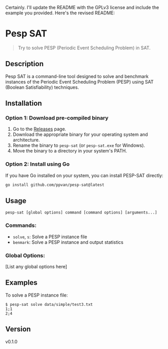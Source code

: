 Certainly. I'll update the README with the GPLv3 license and include the example you provided. Here's the revised README:

# Pesp SAT

> Try to solve PESP (Periodic Event Scheduling Problem) in SAT.

## Description

Pesp SAT is a command-line tool designed to solve and benchmark instances of the Periodic Event Scheduling Problem (PESP) using SAT (Boolean Satisfiability) techniques.

## Installation

### Option 1: Download pre-compiled binary

1. Go to the [Releases](https://github.com/yourusername/pesp-sat/releases) page.
2. Download the appropriate binary for your operating system and architecture.
3. Rename the binary to `pesp-sat` (or `pesp-sat.exe` for Windows).
4. Move the binary to a directory in your system's PATH.

### Option 2: Install using Go

If you have Go installed on your system, you can install PESP-SAT directly:

```sh
go install github.com/ppvan/pesp-sat@latest
```

## Usage

```
pesp-sat [global options] command [command options] [arguments...]
```

### Commands:

- `solve`, `s`: Solve a PESP instance file
- `benmark`: Solve a PESP instance and output statistics

### Global Options:

[List any global options here]

## Examples

To solve a PESP instance file:

```
$ pesp-sat solve data/simple/test3.txt
1;1
2;4
```



## Version

v0.1.0
